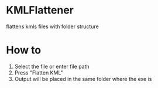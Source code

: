 # KMLFlattener
flattens kmls files with folder structure

# How to
1. Select the file or enter file path
1. Press "Flatten KML"
1. Output will be placed in the same folder where the exe is

